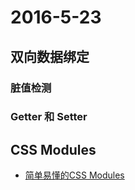 # 2016-5-23

## 双向数据绑定

### 脏值检测




### Getter 和 Setter


## CSS Modules

* [简单易懂的CSS Modules](http://mp.weixin.qq.com/s?__biz=MjM5MTA1MjAxMQ==&mid=2651220796&idx=1&sn=4099912162d73a3a39c62e8f62a7fd89)


